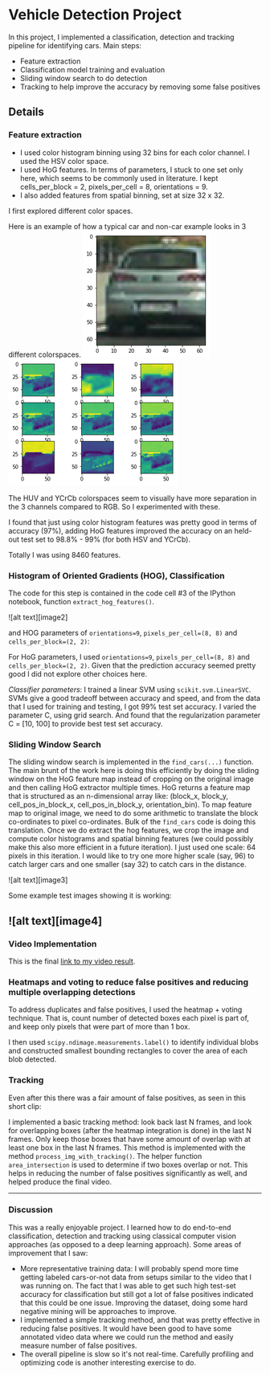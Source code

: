 # Vehicle Detection Project

[//]: # (Image References)
[CarColorspace]: ./images/car-example-colorspaces.png
[NoncarColorspace]: ./images/noncar-example-colorspaces.png 

In this project, I implemented a classification, detection and tracking pipeline for identifying cars. Main steps:
 - Feature extraction
 - Classification model training and evaluation
 - Sliding window search to do detection
 - Tracking to help improve the accuracy by removing some false positives


## Details
### Feature extraction
 - I used color histogram binning using 32 bins for each color channel. I used the HSV color space. 
 - I used HoG features. In terms of parameters, I stuck to one set only here, which seems to be commonly used in literature. I kept cells_per_block = 2, pixels_per_cell = 8, orientations = 9. 
 - I also added features from spatial binning, set at size 32 x 32.

I first explored different color spaces.

Here is an example of how a typical car and non-car example looks in 3 different colorspaces.
![Example car][CarColorspace]
![Example non-car][NoncarColorspace]

The HUV and YCrCb colorspaces seem to visually have more separation in the 3 channels compared to RGB. So I experimented with these.

I found that just using color histogram features was pretty good in terms of accuracy (97%), adding HoG features improved the accuracy on an held-out test set to 98.8% - 99% (for both HSV and YCrCb).

Totally I was using 8460 features. 

### Histogram of Oriented Gradients (HOG), Classification

The code for this step is contained in the code cell #3 of the IPython notebook, function `extract_hog_features()`.


![alt text][image2]

and HOG parameters of `orientations=9`, `pixels_per_cell=(8, 8)` and `cells_per_block=(2, 2)`:

For HoG parameters, I used `orientations=9`, `pixels_per_cell=(8, 8)` and `cells_per_block=(2, 2)`. Given that the prediction accuracy seemed pretty good I did not explore other choices here. 


*Classifier parameters*: I trained a linear SVM using `scikit.svm.LinearSVC`. SVMs give a good tradeoff between accuracy and speed, and from the data that I used for training and testing, I got 99% test set accuracy. I varied the parameter C, using grid search. And found that the regularization parameter C = [10, 100] to provide best test set accuracy.

### Sliding Window Search

The sliding window search is implemented in the `find_cars(...)` function. The main brunt of the work here is doing this efficiently by doing the sliding window on the HoG feature map instead of cropping on the original image and then calling HoG extractor multiple times. HoG returns a feature map that is structured as an n-dimensional array like: (block_x, block_y, cell_pos_in_block_x, cell_pos_in_block_y, orientation_bin). To map feature map to original image, we need to do some arithmetic to translate the block co-ordinates to pixel co-ordinates. Bulk of the `find_cars` code is doing this translation. Once we do extract the hog features, we crop the image and compute color histograms and spatial binning features (we could possibly make this also more efficient in a future iteration). I just used one scale: 64 pixels in this iteration. I would like to try one more higher scale (say, 96) to catch larger cars and one smaller (say 32) to catch cars in the distance.
 
![alt text][image3]

Some example test images showing it is working:

![alt text][image4]
---

### Video Implementation

This is the final [link to my video result](./project_video.mp4).

### Heatmaps and voting to reduce false positives and reducing multiple overlapping detections

To address duplicates and false positives, I used the heatmap + voting technique. That is, count number of detected boxes each pixel is part of, and keep only pixels that were part of more than 1 box. 

I then used `scipy.ndimage.measurements.label()` to identify individual blobs and constructed smallest bounding rectangles to cover the area of each blob detected.

### Tracking
Even after this there was a fair amount of false positives, as seen in this short clip:


I implemented a basic tracking method: look back last N frames, and look for overlapping boxes (after the heatmap integration is done) in the last N frames. Only keep those boxes that have some amount of overlap with at least one box in the last N frames. This method is implemented with the method `process_img_with_tracking()`. The helper function `area_intersection` is used to determine if two boxes overlap or not. This helps in reducing the number of false positives significantly as well, and helped produce the final video. 

---

### Discussion

This was a really enjoyable project. I learned how to do end-to-end classification, detection and tracking using classical computer vision approaches (as opposed to a deep learning approach). Some areas of improvement that I saw:
 - More representative training data: I will probably spend more time getting labeled cars-or-not data from setups similar to the video that I was running on. The fact that I was able to get such high test-set accuracy for classification but still got a lot of false positives indicated that this could be one issue. Improving the dataset, doing some hard negative mining will be approaches to improve.
 - I implemented a simple tracking method, and that was pretty effective in reducing false positives. It would have been good to have some annotated video data where we could run the method and easily measure number of false positives.
 - The overall pipeline is slow so it's not real-time. Carefully profiling and optimizing code is another interesting exercise to do.

